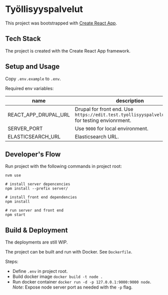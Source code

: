 # Työllisyyspalvelut

This project was bootstrapped with [Create React App](https://github.com/facebook/create-react-app).

## Tech Stack

The project is created with the Create React App framework.

## Setup and Usage

Copy `.env.example` to `.env`.

Required env variables:

| name                 | description                                                                                        |
| -------------------- | -------------------------------------------------------------------------------------------------- |
| REACT_APP_DRUPAL_URL | Drupal for front end. Use `https://edit.test.tyollisyyspalvelut.hel.fi` for testing envionrment.   |
| SERVER_PORT          | Use `9000` for local environment.                                                                  |
| ELASTICSEARCH_URL    | Elasticsearch URL.                                                                                 |


## Developer's Flow

Run project with the following commands in project root:

```
nvm use

# install server depencencies
npm install --prefix server/

# install front end dependencies
npm install

# run server and front end
npm start
```

## Build & Deployment

The deployments are still WIP.

The project can be built and run with Docker. See `Dockerfile`.

Steps:
- Define `.env` in project root.
- Build docker image `docker build -t node .`
- Run docker container `docker run -d -p 127.0.0.1:9000:9000 node`. *Note*: Expose node server port as needed with the `-p` flag.
